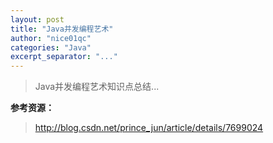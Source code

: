 ```yaml
---
layout: post
title: "Java并发编程艺术"
author: "nice01qc"
categories: "Java"
excerpt_separator: "..."
---
```


> Java并发编程艺术知识点总结...

































**参考资源：**

> http://blog.csdn.net/prince_jun/article/details/7699024
























